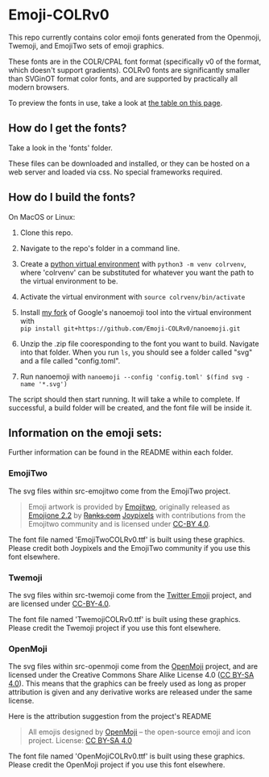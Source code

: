 # Emoji-COLRv0
This repo currently contains color emoji fonts generated from the Openmoji, Twemoji, and EmojiTwo sets of emoji graphics.

These fonts are in the COLR/CPAL font format (specifically v0 of the format, which doesn't support gradients).
COLRv0 fonts are significantly smaller than SVGinOT format color fonts, and are supported by practically all modern browsers. 

To preview the fonts in use, take a look at [the table on this page](https://emoji-colrv0.github.io/Emoji-COLRv0/emojitable).


## How do I get the fonts?

Take a look in the 'fonts' folder. 

These files can be downloaded and installed, or they can be hosted on a web server and loaded via css.
No special frameworks required.


## How do I build the fonts?

On MacOS or Linux:

1. Clone this repo.
2. Navigate to the repo's folder in a command line.
3. Create a [python virtual environment](https://docs.python.org/3/library/venv.html) with `python3 -m venv colrvenv`, where 'colrvenv' can be substituted for whatever you want the path to the virtual environment to be.
4. Activate the virtual environment with `source colrvenv/bin/activate`
5. Install [my fork](https://github.com/Emoji-COLRv0/nanoemoji) of Google's nanoemoji tool into the virtual environment with  
    `pip install git+https://github.com/Emoji-COLRv0/nanoemoji.git`

6. Unzip the .zip file cooresponding to the font you want to build. Navigate into that folder. When you run `ls`, you should see a folder called "svg" and a file called "config.toml".
7. Run nanoemoji with `nanoemoji --config 'config.toml' $(find svg -name '*.svg')`

The script should then start running. It will take a while to complete. If successful, a build folder will be created, and the font file will be inside it.





## Information on the emoji sets:

Further information can be found in the README within each folder.


### EmojiTwo

The svg files within src-emojitwo come from the EmojiTwo project.

> Emoji artwork is provided by [Emojitwo](https://emojitwo.github.io/), 
> originally released as [Emojione 2.2](https://www.emojione.com) by ~~[Ranks.com](http://www.ranks.com)~~ [Joypixels](https://blog.joypixels.com/emojione-is-now-joypixels/)
> with contributions from the Emojitwo community
> and is licensed under [CC-BY 4.0](https://creativecommons.org/licenses/by/4.0/legalcode).

The font file named 'EmojiTwoCOLRv0.ttf' is built using these graphics.
Please credit both Joypixels and the EmojiTwo community if you use this font elsewhere.



### Twemoji

The svg files within src-twemoji come from the [Twitter Emoji](https://github.com/twitter/twemoji) project, 
and are licensed under [CC-BY-4.0](https://creativecommons.org/licenses/by/4.0/legalcode).

The font file named 'TwemojiCOLRv0.ttf' is built using these graphics.
Please credit the Twemoji project if you use this font elsewhere.



### OpenMoji

The svg files within src-openmoji come from the [OpenMoji](https://github.com/hfg-gmuend/openmoji) project, 
and are licensed under the Creative Commons Share Alike License 4.0 ([CC BY-SA 4.0](https://creativecommons.org/licenses/by-sa/4.0/)).
This means that the graphics can be freely used as long as proper attribution is given and any derivative works are released under the same license.

Here is the attribution suggestion from the project's README

> All emojis designed by [OpenMoji](https://openmoji.org/) – the open-source emoji and icon project. License: [CC BY-SA 4.0](https://creativecommons.org/licenses/by-sa/4.0/#)

The font file named 'OpenMojiCOLRv0.ttf' is built using these graphics.
Please credit the OpenMoji project if you use this font elsewhere.


